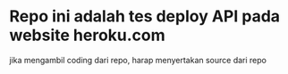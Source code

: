# Repo ini adalah tes deploy API pada website heroku.com

jika mengambil coding dari repo, harap menyertakan source dari repo
